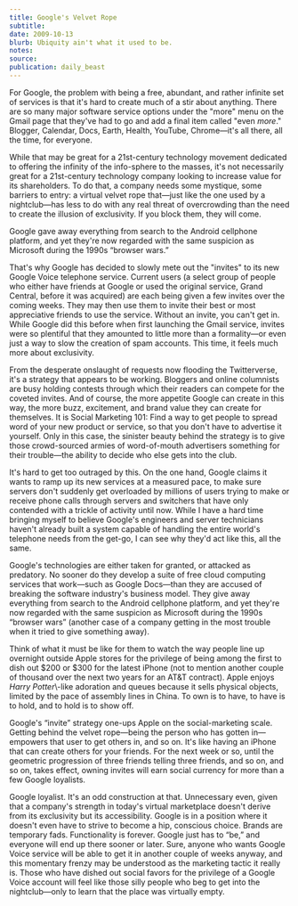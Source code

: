 ```yaml
---
title: Google's Velvet Rope
subtitle:
date: 2009-10-13
blurb: Ubiquity ain't what it used to be.
notes:
source:
publication: daily_beast
---
```


For Google, the problem with being a free, abundant, and rather infinite set of services is that it's hard to create much of a stir about anything. There are so many major software service options under the "more" menu on the Gmail page that they've had to go and add a final item called "even _more_." Blogger, Calendar, Docs, Earth, Health, YouTube, Chrome—it's all there, all the time, for everyone.

While that may be great for a 21st-century technology movement dedicated to offering the infinity of the info-sphere to the masses, it's not necessarily great for a 21st-century technology company looking to increase value for its shareholders. To do that, a company needs some mystique, some barriers to entry: a virtual velvet rope that—just like the one used by a nightclub—has less to do with any real threat of overcrowding than the need to create the illusion of exclusivity. If you block them, they will come.

Google gave away everything from search to the Android cellphone platform, and yet they're now regarded with the same suspicion as Microsoft during the 1990s “browser wars.”

That's why Google has decided to slowly mete out the "invites" to its new Google Voice telephone service. Current users (a select group of people who either have friends at Google or used the original service, Grand Central, before it was acquired) are each being given a few invites over the coming weeks. They may then use them to invite their best or most appreciative friends to use the service. Without an invite, you can't get in. While Google did this before when first launching the Gmail service, invites were so plentiful that they amounted to little more than a formality—or even just a way to slow the creation of spam accounts. This time, it feels much more about exclusivity.

From the desperate onslaught of requests now flooding the Twitterverse, it's a strategy that appears to be working. Bloggers and online columnists are busy holding contests through which their readers can compete for the coveted invites. And of course, the more appetite Google can create in this way, the more buzz, excitement, and brand value they can create for themselves. It is Social Marketing 101: Find a way to get people to spread word of your new product or service, so that you don't have to advertise it yourself. Only in this case, the sinister beauty behind the strategy is to give those crowd-sourced armies of word-of-mouth advertisers something for their trouble—the ability to decide who else gets into the club.

It's hard to get too outraged by this. On the one hand, Google claims it wants to ramp up its new services at a measured pace, to make sure servers don't suddenly get overloaded by millions of users trying to make or receive phone calls through servers and switchers that have only contended with a trickle of activity until now. While I have a hard time bringing myself to believe Google's engineers and server technicians haven't already built a system capable of handling the entire world's telephone needs from the get-go, I can see why they'd act like this, all the same.

Google's technologies are either taken for granted, or attacked as predatory. No sooner do they develop a suite of free cloud computing services that work—such as Google Docs—than they are accused of breaking the software industry's business model. They give away everything from search to the Android cellphone platform, and yet they're now regarded with the same suspicion as Microsoft during the 1990s “browser wars” (another case of a company getting in the most trouble when it tried to give something away).

Think of what it must be like for them to watch the way people line up overnight outside Apple stores for the privilege of being among the first to dish out $200 or $300 for the latest iPhone (not to mention another couple of thousand over the next two years for an AT&T contract). Apple enjoys _Harry Potter_\\-like adoration and queues because it sells physical objects, limited by the pace of assembly lines in China. To own is to have, to have is to hold, and to hold is to show off.

Google's “invite” strategy one-ups Apple on the social-marketing scale. Getting behind the velvet rope—being the person who has gotten in—empowers that user to get others in, and so on. It's like having an iPhone that can create others for your friends. For the next week or so, until the geometric progression of three friends telling three friends, and so on, and so on, takes effect, owning invites will earn social currency for more than a few Google loyalists.

Google loyalist. It's an odd construction at that. Unnecessary even, given that a company's strength in today's virtual marketplace doesn't derive from its exclusivity but its accessibility. Google is in a position where it doesn't even have to strive to become a hip, conscious choice. Brands are temporary fads. Functionality is forever. Google just has to “be,” and everyone will end up there sooner or later. Sure, anyone who wants Google Voice service will be able to get it in another couple of weeks anyway, and this momentary frenzy may be understood as the marketing tactic it really is. Those who have dished out social favors for the privilege of a Google Voice account will feel like those silly people who beg to get into the nightclub—only to learn that the place was virtually empty.
